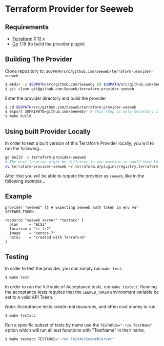 # Terraform Provider for Seeweb

## Requirements

-	[Terraform](https://www.terraform.io/downloads.html) 0.12.x
-	[Go](https://golang.org/doc/install) 1.18 (to build the provider plugin)

## Building The Provider

Clone repository to: `$GOPATH/src/github.com/Seeweb/terraform-provider-seeweb`

```sh
$ mkdir -p $GOPATH/src/github.com/Seeweb; cd $GOPATH/src/github.com/Seeweb
$ git clone git@github.com:Seeweb/terraform-provider-seeweb
```

Enter the provider directory and build the provider

```sh
$ cd $GOPATH/src/github.com/Seeweb/terraform-provider-seeweb
$ export GOPRIVATE=github.com/Seeweb/* # This step is only necessary if the modules are kept private
$ make build
```

## Using built Provider Locally

In order to test a built version of this Terraform Provider locally, you will to run the following...

```sh
go build -o terraform-provider-seeweb
# The next location might be different in you machine so would need to check first
mv terraform-provider-seeweb ~/.terraform.d/plugins/registry.terraform.io/hashicorp/seeweb/0.0.1/darwin_arm64
```

After that you will be able to require the provider as `seeweb`, like in the following *example*...

## Example

```hcl
provider "seeweb" {} # Expecting Seeweb auth token in env var $SEEWEB_TOKEN

resource "seeweb_server" "testacc" {
  plan     = "ECS1"
  location = "it-fr2"
  image    = "centos-7"
  notes    = "created with Terraform"
}
```

## Testing

In order to test the provider, you can simply run `make test`.

```sh
$ make test
```

In order to run the full suite of Acceptance tests, run `make testacc`. Running the acceptance tests requires
that the `SEEWEB_TOKEN` environment variable be set to a valid API Token. 

*Note:* Acceptance tests create real resources, and often cost money to run.

```sh
$ make testacc
```

Run a specific subset of tests by name use the `TESTARGS="-run TestName"` option which will run all test functions with "TestName" in their name.

```sh
$ make testacc TESTARGS="-run TestAccSeewebServer"
```
